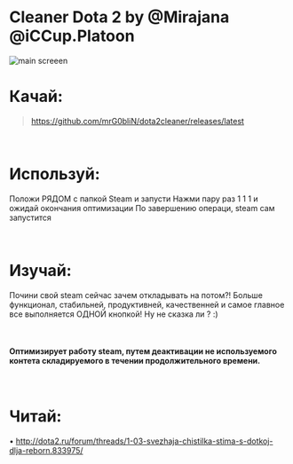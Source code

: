 #  Cleaner Dota 2 by @Mirajana @iCCup.Platoon
![main screeen](https://s15.postimg.org/qzhtgqkzv/stt.jpg)

# Качай:
> https://github.com/mrG0bliN/dota2cleaner/releases/latest

<br>

# Используй:
Положи РЯДОМ с папкой Steam и запусти
Нажми пару раз 1 1 1 и ожидай окончания оптимизации
По завершению операци, steam сам запустится

<br>

# Изучай:
Почини свой steam сейчас зачем откладывать на потом?!
Больше функционал, стабильней, продуктивней, качественней и самое главное
все выполняется ОДНОЙ кнопкой!
Ну не сказка ли ? :)

<br>

#### Оптимизирует работу steam, путем деактивации не используемого контета складируемого в течении продолжительного времени.

<br>

# Читай:
• http://dota2.ru/forum/threads/1-03-svezhaja-chistilka-stima-s-dotkoj-dlja-reborn.833975/
